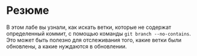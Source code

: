 # Резюме

В этом лабе вы узнали, как искать ветки, которые не содержат определенный коммит, с помощью команды `git branch --no-contains`. Это может быть полезно для отслеживания того, какие ветки были обновлены, а какие нуждаются в обновлении.

